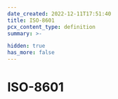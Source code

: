 ```yaml
---
date_created: 2022-12-11T17:51:40
title: ISO-8601
pcx_content_type: definition
summary: >-

hidden: true
has_more: false
---
```


# ISO-8601
